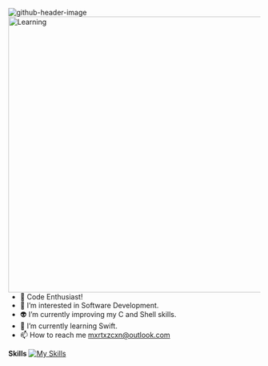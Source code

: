 ![github-header-image](https://github.com/mxrtxzcxn/mxrtxzcxn/assets/130929421/fc60f70d-f0f1-4057-bb69-3ba2e3f70cad)
<img align="right" alt="Learning" width="550" src="https://media1.giphy.com/media/l4FGDAx6u3hthMhgI/giphy.gif?cid=ecf05e47yzid5d9fgz0yi5vng9rudyp8skr8tsomck14decd&ep=v1_gifs_search&rid=giphy.gif&ct=g">
- 🚀 Code Enthusiast!
- 👀 I’m interested in Software Development.
- 👽 I’m currently improving my C and Shell skills.
- 🌱 I’m currently learning Swift.
- 📫 How to reach me mxrtxzcxn@outlook.com

**Skills**
[![My Skills](https://skillicons.dev/icons?i=c,vim,git)](https://skillicons.dev)
<!---
mxrtxzcxn/mxrtxzcxn is a ✨ special ✨ repository because its `README.md` (this file) appears on your GitHub profile.
You can click the Preview link to take a look at your changes.
--->
